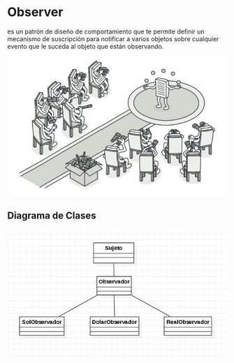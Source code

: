 # Observer

es un patrón de diseño de comportamiento que te permite definir un mecanismo de suscripción para notificar a varios objetos sobre cualquier evento que le suceda al objeto que están observando.

<p align="center">
  <img src="documentation/observer.jpg">
</p>

## Diagrama de Clases

<p align="center">
  <img src="documentation/diagrama-clases.jpg">
</p>
